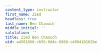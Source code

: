 ```yaml
---
content_type: instructor
first_name: Zied
headless: true
last_name: Ben Chaouch
middle_initial: ''
salutation: ''
title: Zied Ben Chaouch
uid: a4501866-cb56-0d4c-8868-c499410102be
---
```

